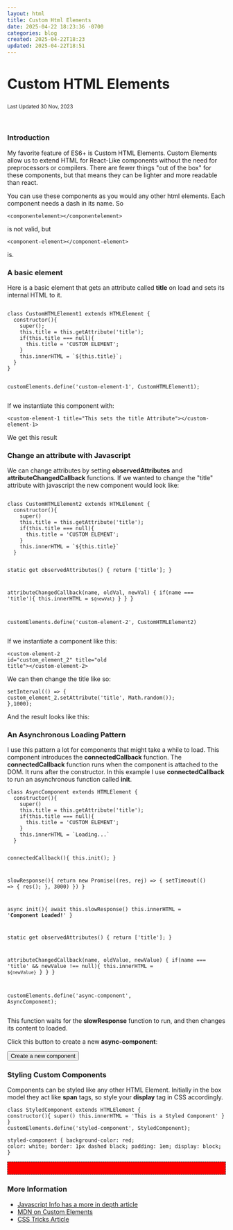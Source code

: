 ```yaml
---
layout: html
title: Custom Html Elements
date: 2025-04-22 18:23:36 -0700
categories: blog
created: 2025-04-22T18:23
updated: 2025-04-22T18:51
---
```



  <div id="border">
    <div class="grid-container">
      <article class="two-up">
        <h2 style="font-size: 24pt;">Custom HTML Elements</h2>
        <p><small>Last Updated 30 Nov, 2023</small></p>
        <lazy-img src="./assets/00182-1353117845.png"></lazy-img>
        <br>
        <h3>Introduction</h3>
        <p>My favorite feature of ES6+ is Custom HTML Elements. Custom Elements allow us to extend HTML for React-Like components without the need for preprocessors or compilers. There are fewer things "out of the box" for these components, but that means they can be lighter and more readable than react.</p>
        <p>You can use these components as you would any other html elements. Each component needs a dash in its name. So </p>
        <pre><code>&lt;componentelement&gt;&lt;/componentelement&gt;</code></pre>
        <p> is not valid, but</p>
        <pre><code>&lt;component-element&gt;&lt;/component-element&gt;</code></pre>
        <p>is.</p>
      </article>
      <article>
        <h3>A basic element</h3>
        <p>Here is a basic element that gets an attribute called <b>title</b> on load and sets its internal HTML to it.</p>
      </article>
      <article>
        <pre><code>
class CustomHTMLElement1 extends HTMLElement {
  constructor(){
    super();
    this.title = this.getAttribute('title');
    if(this.title === null){
      this.title = 'CUSTOM ELEMENT';
    } 
    this.innerHTML = `${this.title}`;
  }
}

customElements.define('custom-element-1', CustomHTMLElement1);
</code></pre>
        <script type="module">
          class CustomHTMLElement1 extends HTMLElement {
  constructor(){
    super()
    this.title = this.getAttribute('title');
    if(this.title === null){
      this.title = 'CUSTOM ELEMENT';
    } 

    this.innerHTML = `${this.title}`
  }
}

customElements.define('custom-element-1', CustomHTMLElement1)

</script>
      </article>
      <article class="two-up">
        <p>
          If we instantiate this component with:</p>
        <pre><code>&lt;custom-element-1 title=&quot;This sets the title Attribute&quot;&gt;&lt;/custom-element-1&gt;</code></pre>
        <p>We get this result</p>
        <p class="block">
          <custom-element-1 title="This sets the title Attribute"></custom-element-1>
        </p>
      </article>
      <article>
        <h3>Change an attribute with Javascript</h3>
        <p>
          We can change attributes by setting <b>observedAttributes</b> and <b>attributeChangedCallback</b> functions. If we wanted to change the "title" attribute with javascript the new component would look like:
        </p>
      </article>
      <article>
        <pre><code>    
class CustomHTMLElement2 extends HTMLElement {
  constructor(){
    super()
    this.title = this.getAttribute('title');
    if(this.title === null){
      this.title = 'CUSTOM ELEMENT';
    } 
    this.innerHTML = `${this.title}`
  }

  static get observedAttributes() {
    return ['title'];
  }

  attributeChangedCallback(name, oldVal, newVal) {
    if(name === 'title'){
      this.innerHTML = `${newVal}`
    }
  }
}

customElements.define('custom-element-2', CustomHTMLElement2)
</code></pre>
      </article>
      <article class="two-up">
        <p>If we instantiate a component like this: </p>
        <pre><code>&lt;custom-element-2 id=&quot;custom_element_2&quot; title=&quot;old title&quot;&gt;&lt;/custom-element-2&gt;</code></pre>
        <p>We can then change the title like so:</p>
        <pre><code>setInterval(() => {
  custom_element_2.setAttribute('title', Math.random());
},1000);</code></pre>
        <p>And the result looks like this:</p>
        <p class="block">
          <script type="module">
            class CustomHTMLElement2 extends HTMLElement {
  constructor(){
    super()
    this.title = this.getAttribute('title');
    if(this.title === null){
      this.title = 'CUSTOM ELEMENT';
    } 

    this.innerHTML = `${this.title}`
  }

  static get observedAttributes() {
    return ['title'];
  }

  attributeChangedCallback(name, oldValue, newValue) {
    if(name === 'title' && newValue !== null){
      this.innerHTML = `${newValue}`
    }
  }
}

customElements.define('custom-element-2', CustomHTMLElement2);

</script>
          <custom-element-2 id="custom_element_2" title="old title"></custom-element-2>
        </p>
        <script>
          setInterval(() => {
  custom_element_2.setAttribute('title', Math.random());
},1000);
</script>
      </article>
      <article>
        <h3>An Asynchronous Loading Pattern</h3>
        <p>I use this pattern a lot for components that might take a while to load. This component introduces the <b>connectedCallback</b> function. The <b>connectedCallback</b> function runs when the component is attached to the DOM. It runs after the constructor. In this example I use <b>connectedCallback</b> to run an asynchronous function called <b>init</b>. </p>
      </article>
      <article>
        <pre><code>class AsyncComponent extends HTMLElement {
  constructor(){
    super()
    this.title = this.getAttribute('title');
    if(this.title === null){
      this.title = 'CUSTOM ELEMENT';
    } 
    this.innerHTML = `Loading...`
  }

  connectedCallback(){
    this.init();
  }

  slowResponse(){
    return new Promise((res, rej) => {
      setTimeout(() => {
            res();
      }, 3000)
    })
  }

  async init(){
    await this.slowResponse()
    this.innerHTML = '<b>Component Loaded!</b>'
  }

  static get observedAttributes() {
    return ['title'];
  }

  attributeChangedCallback(name, oldValue, newValue) {
    if(name === 'title' && newValue !== null){
      this.innerHTML = `${newValue}`
    }
  }
}

customElements.define('async-component', AsyncComponent);</code></pre>
      </article>
      <article class="two-up">
        <script type="module">
          class AsyncComponent extends HTMLElement {
  constructor(){
    super()
    this.title = this.getAttribute('title');
    if(this.title === null){
      this.title = 'CUSTOM ELEMENT';
    } 
    this.innerHTML = `Loading...`
  }

  connectedCallback(){
    this.init();
  }

  slowResponse(){
    return new Promise((res, rej) => {
      setTimeout(() => {
            res();
      }, 3000)
    })
  }

  async init(){
    await this.slowResponse()
    this.innerHTML = '<b>Component Loaded!</b>'
  }

  static get observedAttributes() {
    return ['title'];
  }

  attributeChangedCallback(name, oldValue, newValue) {
    if(name === 'title' && newValue !== null){
      this.innerHTML = `${newValue}`
    }
  }
}

customElements.define('async-component', AsyncComponent);
</script>
        <p>This function waits for the <b>slowResponse</b> function to run, and then changes its content to loaded.</p>
        <div class="block">
          <p id="new_component_container"></p>
          <p>Click this button to create a new <b>async-component</b>:</p>
          <p><button id="new_component">Create a new component</button></p>
        </div>
        <style>
          async-component {
    display: block;
    margin-bottom: 1em;
  }
</style>
        <script type="module">
          new_component.addEventListener('click', function() {
    const new_async_component = document.createElement("div");
    new_async_component.innerHTML = '<async-component></async-component>'
    console.log(new_component_container, new_async_component);
    new_component_container.appendChild(new_async_component);
  })
</script>
      </article>
      <article>
        <h3>Styling Custom Components</h3>
        <p>Components can be styled like any other HTML Element. Initially in the box model they act like <strong>span</strong> tags, so style your <strong>display</strong> tag in CSS accordingly. </p>
      </article>
      <article>
        <pre><code>class StyledComponent extends HTMLElement {
  constructor(){
    super()
    this.innerHTML = 'This is a Styled Component'
  }
}
customElements.define('styled-component', StyledComponent);</code></pre>
        <pre><code class="lang-CSS">styled-component {
  background-color: red;
  color: white; 
  border: 1px dashed black;
  padding: 1em;
  display: block;
}</code></pre>
      </article>
      <article class="two-up">
        <script type="module">
          class StyledComponent extends HTMLElement {
  constructor(){
    super()
    this.innerHTML = 'This is a Styled Component'
  }
}

customElements.define('styled-component', StyledComponent);
  </script>
        <style>
        styled-component {
          background-color: red;
          color: white;
          border: 1px dashed black;
          padding: 1em;
          display: block;
          margin-bottom: 1em;
        }
        </style>
        <p class="block">
          <styled-component></styled-component>
        </p>
      </article>
      <article class="two-up">
        <h3>More Information</h3>
        <ul>
          <li><a href="https://javascript.info/custom-elements">Javascript Info has a more in depth article</a></li>
          <li><a href="https://developer.mozilla.org/en-US/docs/Web/API/Web_Components/Using_custom_elements">MDN on Custom Elements</a></li>
          <li><a href="https://css-tricks.com/creating-a-custom-element-from-scratch/">CSS Tricks Article</a></li>
        </ul>
      </article>
    </div>
  </div>
